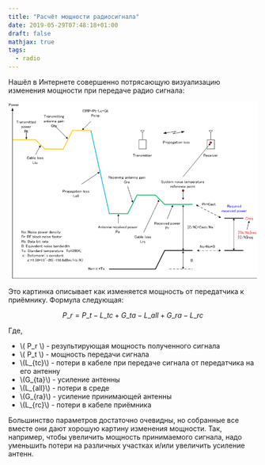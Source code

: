 ```yaml
---
title: "Расчёт мощности радиосигнала"
date: 2019-05-29T07:48:18+01:00
draft: false
mathjax: true
tags:
  - radio
---
```

Нашёл в Интернете совершенно потрясающую визуализацию изменения мощности при передаче радио сигнала:

[![](img/level2-2.gif)](https://www.cdt21.com/resources/TechnicalArticle/article9.asp)

Это картинка описывает как изменяется мощность от передатчика к приёмнику. Формула следующая:

$$
P\_r = P\_t - L\_{tc} + G\_{ta} - L\_{all} + G\_{ra} - L\_{rc}
$$

Где,

 - \\( P\_r \\) - результирующая мощность полученного сигнала
 - \\( P\_t \\) - мощность передачи сигнала
 - \\(L\_{tc}\\) - потери в кабеле при передаче сигнала от передатчика на его антенну
 - \\(G\_{ta}\\) - усиление антенны
 - \\(L\_{all}\\) - потери в среде
 - \\(G\_{ra}\\) - усиление принимающей антенны
 - \\(L\_{rc}\\) - потери в кабеле приёмника
 
Большинство параметров достаточно очевидны, но собранные все вместе они дают хорошую картину изменения мощности. Так, например, чтобы увеличить мощность принимаемого сигнала, надо уменьшить потери на различных участках и/или увеличить усиление антенн.